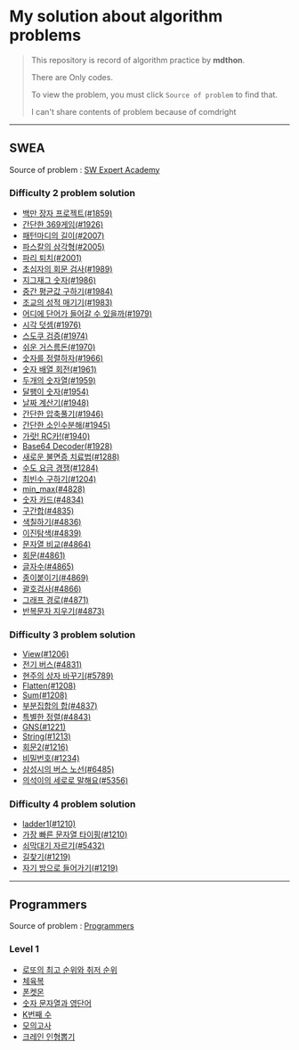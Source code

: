 # My solution about algorithm problems

> This repository is record of algorithm practice by **mdthon**.
>
> There are Only codes.
>
> To view the problem, you must click ``Source of problem`` to find that.
>
> I can't share contents of problem because of comdright

---

## SWEA

Source of problem : [SW Expert Academy](https://swexpertacademy.com/main/main.do)

### Difficulty 2 problem solution

- [백만 장자 프로젝트(#1859)](https://github.com/David-Lee-dev/Algorithm-practice/blob/master/D2/richman_project.md)
- [간단한 369게임(#1926)](https://github.com/David-Lee-dev/Algorithm-practice/blob/master/D2/simple_369game.md)
- [패턴마디의 길이(#2007)](https://github.com/David-Lee-dev/Algorithm-practice/blob/master/D2/pattern_length.md)
- [파스칼의 삼각형(#2005)](https://github.com/David-Lee-dev/Algorithm-practice/blob/master/D2/pascal_triangle.md)
- [파리 퇴치(#2001)](https://github.com/David-Lee-dev/Algorithm-practice/blob/master/D2/catch_fly.md)
- [초심자의 회문 검사(#1989)](https://github.com/David-Lee-dev/Algorithm-practice/blob/master/D2/palindrome.md)
- [지그재그 숫자(#1986)](https://github.com/David-Lee-dev/Algorithm-practice/blob/master/D2/zigzag.md)
- [중간 평균값 구하기(#1984)](https://github.com/David-Lee-dev/Algorithm-practice/blob/master/D2/middle_average.md)
- [조교의 성적 매기기(#1983)](https://github.com/David-Lee-dev/Algorithm-practice/blob/master/D2/make_grade.md)
- [어디에 단어가 들어갈 수 있을까(#1979)](https://github.com/David-Lee-dev/Algorithm-practice/blob/master/D2/where_word.md)
- [시각 덧셈(#1976)](https://github.com/David-Lee-dev/Algorithm-practice/blob/master/D2/time_plus.md)
- [스도쿠 검증(#1974)](https://github.com/David-Lee-dev/Algorithm-practice/blob/master/D2/check_sudoku.md)
- [쉬운 거스름돈(#1970)](https://github.com/David-Lee-dev/Algorithm-practice/blob/master/D2/easy_change.md)
- [숫자를 정렬하자(#1966)](https://github.com/David-Lee-dev/Algorithm-practice/blob/master/D2/sort_number.md)
- [숫자 배열 회전(#1961)](https://github.com/David-Lee-dev/Algorithm-practice/blob/master/D2/rotate_array.md)
- [두개의 숫자열(#1959)](https://github.com/David-Lee-dev/Algorithm-practice/blob/master/D2/two_array.md)
- [달팽이 숫자(#1954)](https://github.com/David-Lee-dev/Algorithm-practice/blob/master/D2/sanil_number.md)
- [날짜 계산기(#1948)](https://github.com/David-Lee-dev/Algorithm-practice/blob/master/D2/date_calculator.md)
- [간단한 압축풀기(#1946)](https://github.com/David-Lee-dev/Algorithm-practice/blob/master/D2/simple_unzip.md)
- [간단한 소인수분해(#1945)](https://github.com/David-Lee-dev/Algorithm-practice/blob/master/D2/simple_factorization.md)
- [가랏! RC카!(#1940)](https://github.com/David-Lee-dev/Algorithm-practice/blob/master/D2/go_RCcar.md)
- [Base64 Decoder(#1928)](https://github.com/David-Lee-dev/Algorithm-practice/blob/master/D2/Base64_decoder.md)
- [새로운 불면증 치료법(#1288)](https://github.com/David-Lee-dev/Algorithm-practice/blob/master/D2/insomnia_treatment.md)
- [수도 요금 경쟁(#1284)](https://github.com/David-Lee-dev/Algorithm-practice/blob/master/D2/tax.md)
- [최빈수 구하기(#1204)](https://github.com/David-Lee-dev/Algorithm-practice/blob/master/D2/least_number.md)
- [min_max(#4828)](https://github.com/David-Lee-dev/Algorithm-practice/blob/master/D2/min_max.md)
- [숫자 카드(#4834)](https://github.com/David-Lee-dev/Algorithm-practice/blob/master/D2/number_card.md)
- [구간합(#4835)](https://github.com/David-Lee-dev/Algorithm-practice/blob/master/D2/area_sum.md)
- [색칠하기(#4836)](https://github.com/David-Lee-dev/Algorithm-practice/blob/master/D2/painting.md)
- [이진탐색(#4839)](https://github.com/David-Lee-dev/Algorithm-practice/blob/master/D2/binary_search.md)
- [문자열 비교(#4864)](https://github.com/David-Lee-dev/Algorithm-practice/blob/master/D2/string_compare.md)
- [회문(#4861)](https://github.com/David-Lee-dev/Algorithm-practice/blob/master/D2/palirn_matrix.md)
- [글자수(#4865)](https://github.com/David-Lee-dev/Algorithm-practice/blob/master/D2/word_number.md)
- [종이붙이기(#4869)](https://github.com/David-Lee-dev/Algorithm-practice/blob/master/D2/attatch_paper.md)
- [괄호검사(#4866)](https://github.com/David-Lee-dev/Algorithm-practice/blob/master/D2/basket_check.md)
- [그래프 경로(#4871)](https://github.com/David-Lee-dev/Algorithm-practice/blob/master/D2/graph_route.md)
- [반복문자 지우기(#4873)](https://github.com/David-Lee-dev/Algorithm-practice/blob/master/D2/remove_repeat.md)

### Difficulty 3 problem solution
- [View(#1206)](https://github.com/David-Lee-dev/Algorithm-practice/blob/master/D3/shine_view.md)
- [전기 버스(#4831)](https://github.com/David-Lee-dev/Algorithm-practice/blob/master/D3/electric_bus.md)
- [현주의 상자 바꾸기(#5789)](https://github.com/David-Lee-dev/Algorithm-practice/blob/master/D3/box_change.md)
- [Flatten(#1208)](https://github.com/David-Lee-dev/Algorithm-practice/blob/master/D3/flatten.md)
- [Sum(#1208)](https://github.com/David-Lee-dev/Algorithm-practice/blob/master/D3/Sum.md)
- [부분집합의 합(#4837)](https://github.com/David-Lee-dev/Algorithm-practice/blob/master/D3/part_sum.md)
- [특별한 정렬(#4843)](https://github.com/David-Lee-dev/Algorithm-practice/blob/master/D3/special_sort.md)
- [GNS(#1221)](https://github.com/David-Lee-dev/Algorithm-practice/blob/master/D3/GNS.md)
- [String(#1213)](https://github.com/David-Lee-dev/Algorithm-practice/blob/master/D3/String.md)
- [회문2(#1216)](https://github.com/David-Lee-dev/Algorithm-practice/blob/master/D3/palindrome2.md)
- [비밀번호(#1234)](https://github.com/David-Lee-dev/Algorithm-practice/blob/master/D3/password.md)
- [삼성시의 버스 노선(#6485)](https://github.com/David-Lee-dev/Algorithm-practice/blob/master/D3/samsung_bus.md)
- [의석이의 세로로 말해요(#5356)](https://github.com/David-Lee-dev/Algorithm-practice/blob/master/D3/tell_column.md)

### Difficulty 4 problem solution
- [ladder1(#1210)](https://github.com/David-Lee-dev/Algorithm-practice/blob/master/D4/ladder1.md)
- [가장 빠른 문자열 타이핑(#1210)](https://github.com/David-Lee-dev/Algorithm-practice/blob/master/D4/fastest_string.md)
- [쇠막대기 자르기(#5432)](https://github.com/David-Lee-dev/Algorithm-practice/blob/master/D4/cut_pipe.md)
- [길찾기(#1219)](https://github.com/David-Lee-dev/Algorithm-practice/blob/master/D4/navigation.md)
- [자기 방으로 들어가기(#1219)](https://github.com/David-Lee-dev/Algorithm-practice/blob/master/D4/go_room.md)

---

## Programmers

Source of problem : [Programmers](https://programmers.co.kr/)

### Level 1
- [로또의 최고 순위와 취저 순위](https://github.com/David-Lee-dev/Algorithm-practice/blob/master/Level1/lotto_best_worst.md)
- [체육복](https://github.com/David-Lee-dev/Algorithm-practice/blob/master/Level1/training_uniform.md)
- [폰켓몬](https://github.com/David-Lee-dev/Algorithm-practice/blob/master/Level1/phoneketmon.md)
- [숫자 문자열과 영단어](https://github.com/David-Lee-dev/Algorithm-practice/blob/master/Level1/number_string.md)
- [K번째 수](https://github.com/David-Lee-dev/Algorithm-practice/blob/master/Level1/number_K.md)
- [모의고사](https://github.com/David-Lee-dev/Algorithm-practice/blob/master/Level1/test.md)
- [크레인 인형뽑기](https://github.com/David-Lee-dev/Algorithm-practice/blob/master/Level1/take_doll.md)

  




